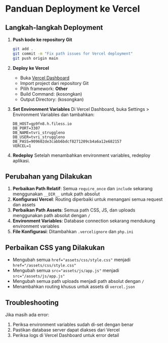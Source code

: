 # Panduan Deployment ke Vercel

## Langkah-langkah Deployment

1. **Push kode ke repository Git**
   ```bash
   git add .
   git commit -m "Fix path issues for Vercel deployment"
   git push origin main
   ```

2. **Deploy ke Vercel**
   - Buka [Vercel Dashboard](https://vercel.com/dashboard)
   - Import project dari repository Git
   - Pilih framework: **Other**
   - Build Command: (kosongkan)
   - Output Directory: (kosongkan)

3. **Set Environment Variables**
   Di Vercel Dashboard, buka Settings > Environment Variables dan tambahkan:
   ```
   DB_HOST=gp9fn8.h.filess.io
   DB_PORT=3307
   DB_NAME=tvri_struggleno
   DB_USER=tvri_struggleno
   DB_PASS=909602de3cabb6bdcf8271209cb4a6a12e682157
   VERCEL=1
   ```

4. **Redeploy**
   Setelah menambahkan environment variables, redeploy aplikasi.

## Perubahan yang Dilakukan

1. **Perbaikan Path Relatif**: Semua `require_once` dan `include` sekarang menggunakan `__DIR__` untuk path absolut
2. **Konfigurasi Vercel**: Routing diperbaiki untuk menangani semua request dan assets
3. **Perbaikan Path Assets**: Semua path CSS, JS, dan uploads menggunakan path absolut dengan `/`
4. **Environment Variables**: Database connection sekarang mendukung environment variables
5. **File Konfigurasi**: Ditambahkan `.vercelignore` dan `php.ini`

## Perbaikan CSS yang Dilakukan

- Mengubah semua `href="assets/css/style.css"` menjadi `href="/assets/css/style.css"`
- Mengubah semua `src="assets/js/app.js"` menjadi `src="/assets/js/app.js"`
- Mengubah semua path uploads menjadi path absolut dengan `/`
- Menambahkan routing khusus untuk assets di `vercel.json`

## Troubleshooting

Jika masih ada error:
1. Periksa environment variables sudah di-set dengan benar
2. Pastikan database server dapat diakses dari Vercel
3. Periksa logs di Vercel Dashboard untuk error detail
